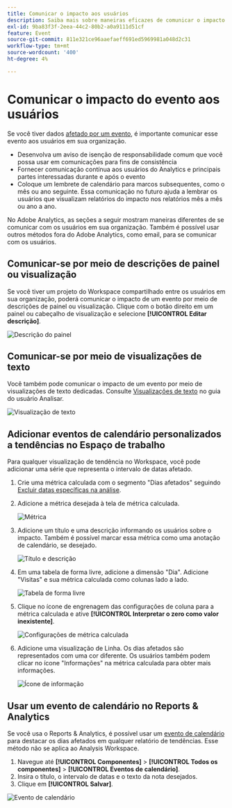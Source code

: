 ```yaml
---
title: Comunicar o impacto aos usuários
description: Saiba mais sobre maneiras eficazes de comunicar o impacto de um evento em sua organização.
exl-id: 9ba83f3f-2eea-44c2-80b2-a0a9111d51cf
feature: Event
source-git-commit: 811e321ce96aaefaeff691ed5969981a048d2c31
workflow-type: tm+mt
source-wordcount: '400'
ht-degree: 4%

---
```


# Comunicar o impacto do evento aos usuários

Se você tiver dados [afetado por um evento](overview.md), é importante comunicar esse evento aos usuários em sua organização.

* Desenvolva um aviso de isenção de responsabilidade comum que você possa usar em comunicações para fins de consistência
* Fornecer comunicação contínua aos usuários do Analytics e principais partes interessadas durante e após o evento
* Coloque um lembrete de calendário para marcos subsequentes, como o mês ou ano seguinte. Essa comunicação no futuro ajuda a lembrar os usuários que visualizam relatórios do impacto nos relatórios mês a mês ou ano a ano.

No Adobe Analytics, as seções a seguir mostram maneiras diferentes de se comunicar com os usuários em sua organização. Também é possível usar outros métodos fora do Adobe Analytics, como email, para se comunicar com os usuários.

## Comunicar-se por meio de descrições de painel ou visualização

Se você tiver um projeto do Workspace compartilhado entre os usuários em sua organização, poderá comunicar o impacto de um evento por meio de descrições de painel ou visualização. Clique com o botão direito em um painel ou cabeçalho de visualização e selecione **[!UICONTROL Editar descrição]**.

![Descrição do painel](assets/panel_description.png)

## Comunicar-se por meio de visualizações de texto

Você também pode comunicar o impacto de um evento por meio de visualizações de texto dedicadas. Consulte [Visualizações de texto](/help/analyze/analysis-workspace/visualizations/text.md) no guia do usuário Analisar.

![Visualização de texto](assets/text_visualization.png)

## Adicionar eventos de calendário personalizados a tendências no Espaço de trabalho

Para qualquer visualização de tendência no Workspace, você pode adicionar uma série que representa o intervalo de datas afetado.

1. Crie uma métrica calculada com o segmento &quot;Dias afetados&quot; seguindo [Excluir datas específicas na análise](segments.md).
1. Adicione a métrica desejada à tela de métrica calculada.

   ![Métrica](assets/calcmetric_event.png)

1. Adicione um título e uma descrição informando os usuários sobre o impacto. Também é possível marcar essa métrica como uma anotação de calendário, se desejado.

   ![Título e descrição](assets/calcmetric_title_description.png)

1. Em uma tabela de forma livre, adicione a dimensão &quot;Dia&quot;. Adicione &quot;Visitas&quot; e sua métrica calculada como colunas lado a lado.

   ![Tabela de forma livre](assets/calcmetric_freeform.png)

1. Clique no ícone de engrenagem das configurações de coluna para a métrica calculada e ative **[!UICONTROL Interpretar o zero como valor inexistente]**.

   ![Configurações de métrica calculada](assets/calcmetric_zero_no_value.png)

1. Adicione uma visualização de Linha. Os dias afetados são representados com uma cor diferente. Os usuários também podem clicar no ícone &quot;Informações&quot; na métrica calculada para obter mais informações.

   ![Ícone de informação](assets/calcmetric_infoicon.png)

## Usar um evento de calendário no Reports &amp; Analytics

Se você usa o Reports &amp; Analytics, é possível usar um [evento de calendário](/help/components/t-calendar-event.md) para destacar os dias afetados em qualquer relatório de tendências. Esse método não se aplica ao Analysis Workspace.

1. Navegue até **[!UICONTROL Componentes]** > **[!UICONTROL Todos os componentes]** > **[!UICONTROL Eventos de calendário]**.
2. Insira o título, o intervalo de datas e o texto da nota desejados.
3. Clique em **[!UICONTROL Salvar]**.

![Evento de calendário](assets/exclude_calendar_event.png)
